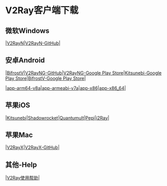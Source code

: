 # V2Ray客户端下载

## 微软Windows

|[V2RayN](https://github.com/V2Server/V2Ray/raw/master/v2rayN-Core.zip)|[V2RayN-GitHub](https://github.com/2dust/v2rayN/releases)|

## 安卓Android

|[BifrostV](https://github.com/V2Server/V2Ray/raw/master/bifrostv-v0.6.8.apk)|[V2RayNG-GitHub](https://github.com/2dust/v2rayNG/releases)|[V2RayNG-Google Play Store](https://play.google.com/store/apps/details?id=com.v2ray.ang)|[Kitsunebi-Google Play Store](https://play.google.com/store/apps/details?id=fun.kitsunebi.kitsunebi4android&hl=en_US)|[BifrostV-Google Play Store](https://play.google.com/store/apps/details?id=com.github.dawndiy.bifrostv)|

|[app-arm64-v8a](https://github.com/V2Server/V2Ray/raw/master/app-arm64-v8a-release.apk)|[app-armeabi-v7a](https://github.com/V2Server/V2Ray/raw/master/app-armeabi-v7a-release.apk)|[app-x86](https://github.com/V2Server/V2Ray/raw/master/app-x86-release.apk)|[app-x86_64](https://github.com/V2Server/V2Ray/raw/master/app-x86_64-release.apk)|

## 苹果iOS

|[Kitsunebi](https://itunes.apple.com/us/app/kitsunebi-proxy-utility/id1446584073?mt=8)|[Shadowrocket](https://itunes.apple.com/us/app/shadowrocket/id932747118?mt=8)|[Quantumult](https://itunes.apple.com/us/app/quantumult/id1252015438?mt=8)|[Pepi](https://itunes.apple.com/us/app/pepi/id1283082051?mt=8)|[i2Ray](https://itunes.apple.com/us/app/i2ray/id1445270056?mt=8)|

## 苹果Mac

|[V2RayX](https://github.com/V2Server/V2Ray/raw/master/V2RayX.app.zip)|[V2RayX-GitHub](https://github.com/Cenmrev/V2RayX/releases)|

## 其他-Help

|[V2Ray使用帮助](https://v2server.github.io/Help/)|

